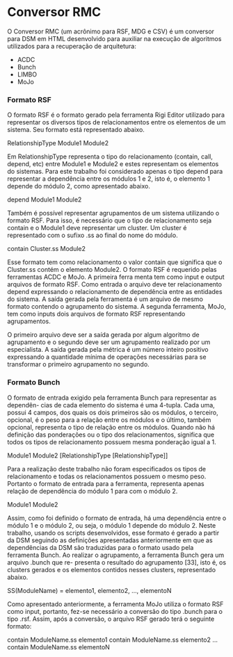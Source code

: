 # Conversor RMC

O Conversor RMC (um acrônimo para RSF, MDG e CSV) é um conversor para DSM em HTML 
desenvolvido para auxiliar na execução de algoritmos utilizados para a recuperação de arquitetura:
* ACDC
* Bunch
* LIMBO
* MoJo


### Formato RSF

O formato RSF é o formato gerado pela ferramenta Rigi Editor utilizado para 
representar os diversos tipos de relacionamentos entre os elementos de um sistema. 
Seu formato está representado abaixo.

RelationshipType Module1 Module2

Em RelationshipType representa o tipo do relacionamento (contain, call, depend, 
etc) entre Module1 e Module2 e estes representam os elementos do sistemas. 
Para este trabalho foi considerado apenas o tipo depend para representar a 
dependência entre os módulos 1 e 2, isto é, o elemento 1 depende do módulo 2, 
como apresentado abaixo.

depend Module1 Module2

Também é possível representar agrupamentos de um sistema utilizando o formato RSF. 
Para isso, é necessário que o tipo de relacionamento seja contain e o Module1 deve 
representar um cluster. Um cluster é representado com o sufixo .ss ao final do nome 
do módulo.

contain Cluster.ss Module2

Esse formato tem como relacionamento o valor contain que significa que o Cluster.ss 
contém o elemento Module2. O formato RSF é requerido pelas ferramentas ACDC e MoJo. 
A primeira ferra menta tem como input e output arquivos de formato RSF. Como entrada 
o arquivo deve ter relacionamento depend expressando o relacionamento de dependência 
entre as entidades do sistema. A saída gerada pela ferramenta é um arquivo de mesmo 
formato contendo o agrupamento do sistema. A segunda ferramenta, MoJo, tem como inputs 
dois arquivos de formato RSF representando agrupamentos.

O primeiro arquivo deve ser a saída gerada por algum algoritmo de agrupamento e o 
segundo deve ser um agrupamento realizado por um especialista. A saída gerada pela 
métrica é um número inteiro positivo expressando a quantidade mínima de operações 
necessárias para se transformar o primeiro agrupamento no segundo.


### Formato Bunch

O formato de entrada exigido pela ferramenta Bunch para representar as dependên-
cias de cada elemento do sistema é uma 4-tupla. Cada uma, possui 4 campos, dos
quais os dois primeiros são os módulos, o terceiro, opcional, é o peso para a relação
entre os módulos e o último, também opcional, representa o tipo de relação entre os
módulos. Quando não há definição das ponderações ou o tipo dos relacionamentos,
significa que todos os tipos de relacionamento possuem mesma ponderação igual a 1.

Module1 Module2 [RelationshipType [RelationshipType]]

Para a realização deste trabalho não foram especificados os tipos de relacionamento
e todas os relacionamentos possuem o mesmo peso. Portanto o formato de entrada
para a ferramenta, representa apenas relação de dependência do módulo 1 para com
o módulo 2.

Module1 Module2

Assim, como foi definido o formato de entrada, há uma dependência entre o módulo
1 e o módulo 2, ou seja, o módulo 1 depende do módulo 2. Neste trabalho, usando os
scripts desenvolvidos, esse formato é gerado a partir da DSM seguindo as definições
apresentadas anteriormente em que as dependências da DSM são traduzidas para o
formato usado pela ferramenta Bunch.
Ao realizar o agrupamento, a ferramenta Bunch gera um arquivo
 .bunch
 que re-
presenta o resultado do agrupamento [33], isto é, os clusters gerados e os elementos
contidos nesses clusters, representado abaixo.

SS(ModuleName) = elemento1, elemento2, ..., elementoN

Como apresentado anteriormente, a ferramenta MoJo utiliza o formato RSF como
input, portanto, fez-se necessário a conversão do tipo
 .bunch para o tipo .rsf.
Assim, após a conversão, o arquivo RSF gerado terá o seguinte formato:

contain ModuleName.ss elemento1
contain ModuleName.ss elemento2
...
contain ModuleName.ss elementoN
